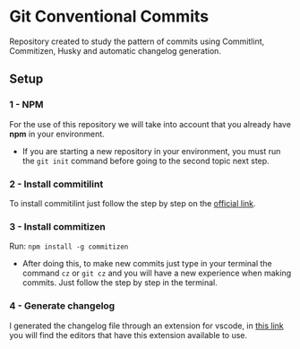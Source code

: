 # Git Conventional Commits
Repository created to study the pattern of commits using Commitlint, Commitizen, Husky and automatic changelog generation.

## Setup

### 1 - NPM
For the use of this repository we will take into account that you already have **npm** in your environment.

- If you are starting a new repository in your environment, you must run the `git init` command before going to the second topic next step.

### 2 - Install commitilint
To install commitilint just follow the step by step on the [official link](https://commitlint.js.org/#/guides-local-setup "official link").

### 3 - Install commitizen
Run: `npm install -g commitizen`

- After doing this, to make new commits just type in your terminal the command `cz` or `git cz` and you will have a new experience when making commits. Just follow the step by step in the terminal.

### 4 - Generate changelog
I generated the changelog file through an extension for vscode, in [this link](https://github.com/conventional-changelog/conventional-changelog "this link") you will find the editors that have this extension available to use.